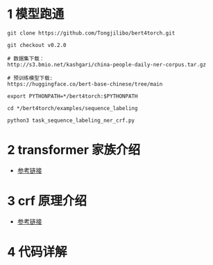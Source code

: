 # 1 模型跑通
```shell
git clone https://github.com/Tongjilibo/bert4torch.git

git checkout v0.2.0

# 数据集下载：
http://s3.bmio.net/kashgari/china-people-daily-ner-corpus.tar.gz

# 预训练模型下载:
https://huggingface.co/bert-base-chinese/tree/main  

export PYTHONPATH=*/bert4torch:$PYTHONPATH

cd */bert4torch/examples/sequence_labeling

python3 task_sequence_labeling_ner_crf.py
```

# 2 transformer 家族介绍
- [参考链接](https://transformers.run/back/transformer/)

# 3 crf 原理介绍
- [参考链接](https://paddlepedia.readthedocs.io/en/latest/tutorials/natural_language_processing/ner/bilstm_crf.html)

# 4 代码详解